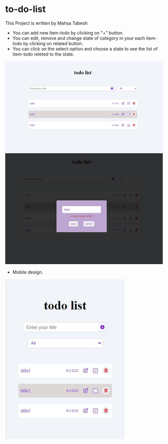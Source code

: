 # to-do-list

 This Project is written by Mahsa Tabesh
 
 * You can add new item-todo by clicking on "+" button.  
* You can edit, remove and change state of category in your each item-todo by clicking on related button.
* You can click on the select-option and choose a state to see the list of item-todo releted to the state.

<img src="p1.JPG" width="700"/>
<img src="p3.JPG" width="700"/>


* Mobile design.  
<img src="p2.JPG" />

